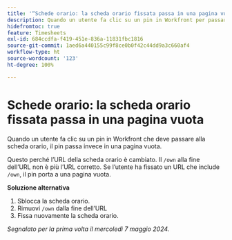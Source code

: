 ```yaml
---
title: '“Schede orario: la scheda orario fissata passa in una pagina vuota”'
description: Quando un utente fa clic su un pin in Workfront per passare alla scheda orario, il pin passa invece in una pagina vuota. È disponibile una soluzione alternativa.
hidefromtoc: true
feature: Timesheets
exl-id: 684ccdfa-f419-451e-836a-11831fbc1816
source-git-commit: 1aed6a440155c99f8ce0b0f42c44dd9a3c660af4
workflow-type: ht
source-wordcount: '123'
ht-degree: 100%

---
```


# Schede orario: la scheda orario fissata passa in una pagina vuota

<!--article live for workaround-->

Quando un utente fa clic su un pin in Workfront che deve passare alla scheda orario, il pin passa invece in una pagina vuota.

Questo perché l’URL della scheda orario è cambiato. Il `/own` alla fine dell’URL non è più l’URL corretto. Se l’utente ha fissato un URL che include `/own`, il pin porta a una pagina vuota.

**Soluzione alternativa**

1. Sblocca la scheda orario.
1. Rimuovi `/own` dalla fine dell’URL
1. Fissa nuovamente la scheda orario.

_Segnalato per la prima volta il mercoledì 7 maggio 2024._
